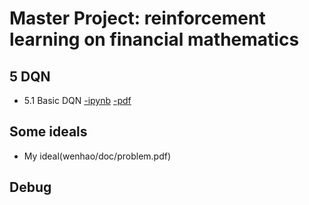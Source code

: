 # Master Project: reinforcement learning on financial mathematics
## 5 DQN
- 5.1 Basic DQN [-ipynb](wenhao/hjb_mdp_nn.ipynb) [-pdf](wenhao/doc/5.1.pdf)
## Some ideals
- My ideal(wenhao/doc/problem.pdf)
## Debug
